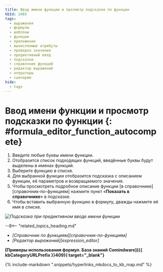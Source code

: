 ```yaml
---
title: Ввод имени функции и просмотр подсказки по функции
kbId: 2465
tags:
  - выражения
  - формулы
  - шаблоны
  - функции
  - приложения
  - вычисляемые атрибуты
  - проверка значения
  - предиктивный ввод
  - подсказки
  - справочник функций
  - редактор выражений
  - операторы
  - сценарии
hide:
  - tags
---
```


# Ввод имени функции и просмотр подсказки по функции {: #formula_editor_function_autocompete}

1. Введите любые буквы имени функции.
2. Отобразится список подходящих функций, введённые буквы будут выделены в именах функций.
3. Выберите функцию в списке.
4. Для выбранной функции отобразится подсказка с описанием функции, её параметров и возвращаемого значения.
5. Чтобы просмотреть подробное описание функции [в справочнике][справочник-по-функциям] нажмите пункт «**Показать в справочнике**» в подсказке.
6. Чтобы вставить выбранную функцию в формулу, дважды нажмите её имя в списке.

*![Подсказка при предиктивном вводе имени функции](formula_editor_function_autocomplete.png)*

<div class="relatedTopics" markdown="block">

--8<-- "related_topics_heading.md"

- _[Справочник по функциям][справочник-по-функциям]_
- _[Редактор выражений][expression_editor]_

</div>

**[Примеры использования формул. База знаний Comindware]({{ kbCategoryURLPrefix }}409){:target="_blank"}**

{% include-markdown ".snippets/hyperlinks_mkdocs_to_kb_map.md" %}

